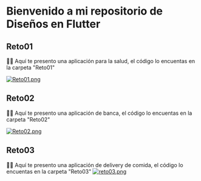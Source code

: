 # Bienvenido a mi repositorio de Diseños en Flutter

## Reto01

🙋‍♂️ Aquí te presento una aplicación para la salud, el código lo encuentas en la carpeta "Reto01"

[![Reto01.png](https://i.postimg.cc/W4VDK5cw/Reto01.png)](https://postimg.cc/ZWfKvFRW)

## Reto02
🙋‍♂️ Aquí te presento una aplicación de banca, el código lo encuentas en la carpeta "Reto02"

[![Reto02.png](https://i.postimg.cc/0Qwyymvy/Reto02.png)](https://postimg.cc/tZ9jrs7K)

## Reto03
🙋‍♂️ Aquí te presento una aplicación de delivery de comida, el código lo encuentas en la carpeta "Reto03"
[![reto03.png](https://i.postimg.cc/q7XdbLpn/reto03.png)](https://postimg.cc/4KdMnp7N)

